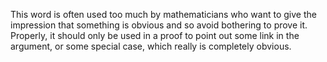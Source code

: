 This word is often used too much by mathematicians who want to give the
impression that something is obvious and so avoid bothering to prove it.
Properly, it should only be used in a proof to point out some link in
the argument, or some special case, which really is completely obvious.
